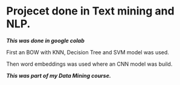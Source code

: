 # Projecet done in Text mining and NLP.

***This was done in google colab***

First an BOW with KNN, Decision Tree and SVM model was used. 

Then word embeddings was used where an CNN model was build. 

***This was part of my Data Mining course.*** 

